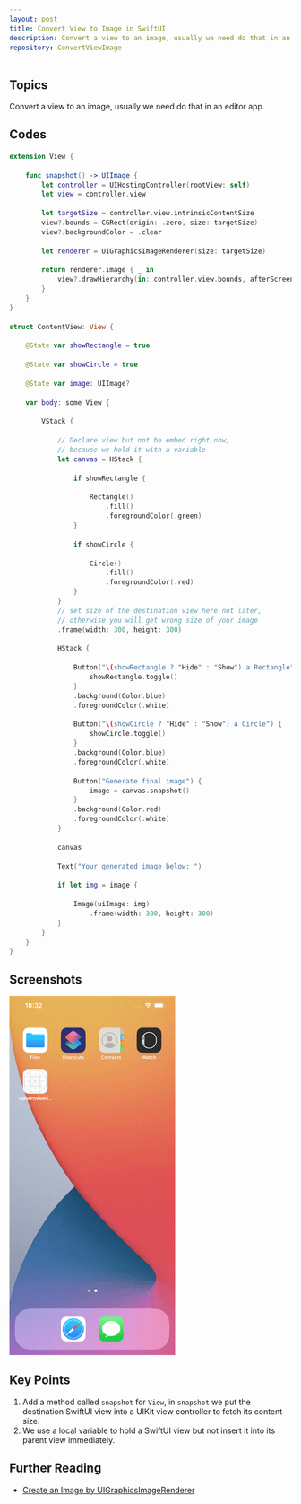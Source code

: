 ```yaml
---
layout: post
title: Convert View to Image in SwiftUI
description: Convert a view to an image, usually we need do that in an editor app.
repository: ConvertViewImage
---
```


## Topics

Convert a view to an image, usually we need do that in an editor app.

## Codes

```swift
extension View {
    
    func snapshot() -> UIImage {
        let controller = UIHostingController(rootView: self)
        let view = controller.view
        
        let targetSize = controller.view.intrinsicContentSize
        view?.bounds = CGRect(origin: .zero, size: targetSize)
        view?.backgroundColor = .clear
        
        let renderer = UIGraphicsImageRenderer(size: targetSize)
        
        return renderer.image { _ in
            view?.drawHierarchy(in: controller.view.bounds, afterScreenUpdates: true)
        }
    }
}

struct ContentView: View {
    
    @State var showRectangle = true
    
    @State var showCircle = true
    
    @State var image: UIImage?
    
    var body: some View {
        
        VStack {
            
            // Declare view but not be embed right now,
            // because we hold it with a variable
            let canvas = HStack {
            
                if showRectangle {
                    
                    Rectangle()
                        .fill()
                        .foregroundColor(.green)
                }
            
                if showCircle {
                 
                    Circle()
                        .fill()
                        .foregroundColor(.red)
                }
            }
            // set size of the destination view here not later,
            // otherwise you will get wrong size of your image
            .frame(width: 300, height: 300)
            
            HStack {
                
                Button("\(showRectangle ? "Hide" : "Show") a Rectangle") {
                    showRectangle.toggle()
                }
                .background(Color.blue)
                .foregroundColor(.white)
                
                Button("\(showCircle ? "Hide" : "Show") a Circle") {
                    showCircle.toggle()
                }
                .background(Color.blue)
                .foregroundColor(.white)
                
                Button("Generate final image") {
                    image = canvas.snapshot()
                }
                .background(Color.red)
                .foregroundColor(.white)
            }
            
            canvas
            
            Text("Your generated image below: ")
            
            if let img = image {
                
                Image(uiImage: img)
                    .frame(width: 300, height: 300)
            }
        }
    }
}

```

## Screenshots

![Convert View Image](/assets/2021-04-28-convert-view-image.gif)

## Key Points

1. Add a method called `snapshot` for `View`, in `snapshot` we put the destination SwiftUI view into a UIKit view controller to fetch its content size.
1. We use a local variable to hold a SwiftUI view but not insert it into its parent view immediately.

## Further Reading

* [Create an Image by UIGraphicsImageRenderer](https://swiftcodeshow.com/2021/04/25/create-image-uigraphicsimagerenderer.html)
